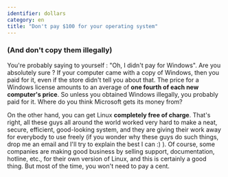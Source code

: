 ```yaml
---
identifier: dollars
category: en
title: "Don't pay $100 for your operating system"
---
```


<h3>(And don't copy them illegally)</h3>

You're probably saying to yourself : "Oh, I didn't pay for Windows". Are you absolutely sure 
? If your computer came with a copy of Windows, then you paid for it, even if the store didn't 
tell you about that. The price for a Windows license amounts to an average of <b>one fourth of 
each new computer's price</b>. So unless you obtained Windows illegally, you probably paid for 
it. Where do you think Microsoft gets its money from?

On the other hand, you can get Linux <b>completely free of charge</b>. That's right, all 
these guys all around the world worked very hard to make a neat, secure, efficient, good-looking 
system, and they are giving their work away for everybody to use freely (if you wonder why these 
guys do such things, drop me an email and I'll try to explain the best I can :) ). Of course, 
some companies are making good business by selling support, documentation, hotline, etc., for 
their own version of Linux, and this is certainly a good thing. But most of the time, you won't 
need to pay a cent.




